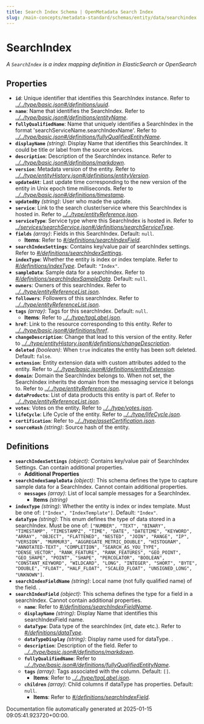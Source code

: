 ```yaml
---
title: Search Index Schema | OpenMetadata Search Index
slug: /main-concepts/metadata-standard/schemas/entity/data/searchindex
---
```


# SearchIndex

*A `SearchIndex` is a index mapping definition in ElasticSearch or OpenSearch*

## Properties

- **`id`**: Unique identifier that identifies this SearchIndex instance. Refer to *[../../type/basic.json#/definitions/uuid](#/../type/basic.json#/definitions/uuid)*.
- **`name`**: Name that identifies the SearchIndex. Refer to *[../../type/basic.json#/definitions/entityName](#/../type/basic.json#/definitions/entityName)*.
- **`fullyQualifiedName`**: Name that uniquely identifies a SearchIndex in the format 'searchServiceName.searchIndexName'. Refer to *[../../type/basic.json#/definitions/fullyQualifiedEntityName](#/../type/basic.json#/definitions/fullyQualifiedEntityName)*.
- **`displayName`** *(string)*: Display Name that identifies this SearchIndex. It could be title or label from the source services.
- **`description`**: Description of the SearchIndex instance. Refer to *[../../type/basic.json#/definitions/markdown](#/../type/basic.json#/definitions/markdown)*.
- **`version`**: Metadata version of the entity. Refer to *[../../type/entityHistory.json#/definitions/entityVersion](#/../type/entityHistory.json#/definitions/entityVersion)*.
- **`updatedAt`**: Last update time corresponding to the new version of the entity in Unix epoch time milliseconds. Refer to *[../../type/basic.json#/definitions/timestamp](#/../type/basic.json#/definitions/timestamp)*.
- **`updatedBy`** *(string)*: User who made the update.
- **`service`**: Link to the search cluster/service where this SearchIndex is hosted in. Refer to *[../../type/entityReference.json](#/../type/entityReference.json)*.
- **`serviceType`**: Service type where this SearchIndex is hosted in. Refer to *[../services/searchService.json#/definitions/searchServiceType](#/services/searchService.json#/definitions/searchServiceType)*.
- **`fields`** *(array)*: Fields in this SearchIndex. Default: `null`.
  - **Items**: Refer to *[#/definitions/searchIndexField](#definitions/searchIndexField)*.
- **`searchIndexSettings`**: Contains key/value pair of searchIndex settings. Refer to *[#/definitions/searchIndexSettings](#definitions/searchIndexSettings)*.
- **`indexType`**: Whether the entity is index or index template. Refer to *[#/definitions/indexType](#definitions/indexType)*. Default: `"Index"`.
- **`sampleData`**: Sample data for a searchIndex. Refer to *[#/definitions/searchIndexSampleData](#definitions/searchIndexSampleData)*. Default: `null`.
- **`owners`**: Owners of this searchIndex. Refer to *[../../type/entityReferenceList.json](#/../type/entityReferenceList.json)*.
- **`followers`**: Followers of this searchIndex. Refer to *[../../type/entityReferenceList.json](#/../type/entityReferenceList.json)*.
- **`tags`** *(array)*: Tags for this searchIndex. Default: `null`.
  - **Items**: Refer to *[../../type/tagLabel.json](#/../type/tagLabel.json)*.
- **`href`**: Link to the resource corresponding to this entity. Refer to *[../../type/basic.json#/definitions/href](#/../type/basic.json#/definitions/href)*.
- **`changeDescription`**: Change that lead to this version of the entity. Refer to *[../../type/entityHistory.json#/definitions/changeDescription](#/../type/entityHistory.json#/definitions/changeDescription)*.
- **`deleted`** *(boolean)*: When `true` indicates the entity has been soft deleted. Default: `false`.
- **`extension`**: Entity extension data with custom attributes added to the entity. Refer to *[../../type/basic.json#/definitions/entityExtension](#/../type/basic.json#/definitions/entityExtension)*.
- **`domain`**: Domain the SearchIndex belongs to. When not set, the SearchIndex inherits the domain from the messaging service it belongs to. Refer to *[../../type/entityReference.json](#/../type/entityReference.json)*.
- **`dataProducts`**: List of data products this entity is part of. Refer to *[../../type/entityReferenceList.json](#/../type/entityReferenceList.json)*.
- **`votes`**: Votes on the entity. Refer to *[../../type/votes.json](#/../type/votes.json)*.
- **`lifeCycle`**: Life Cycle of the entity. Refer to *[../../type/lifeCycle.json](#/../type/lifeCycle.json)*.
- **`certification`**: Refer to *[../../type/assetCertification.json](#/../type/assetCertification.json)*.
- **`sourceHash`** *(string)*: Source hash of the entity.
## Definitions

- **`searchIndexSettings`** *(object)*: Contains key/value pair of SearchIndex Settings. Can contain additional properties.
  - **Additional Properties**
- **`searchIndexSampleData`** *(object)*: This schema defines the type to capture sample data for a SearchIndex. Cannot contain additional properties.
  - **`messages`** *(array)*: List of local sample messages for a SearchIndex.
    - **Items** *(string)*
- **`indexType`** *(string)*: Whether the entity is index or index template. Must be one of: `["Index", "IndexTemplate"]`. Default: `"Index"`.
- **`dataType`** *(string)*: This enum defines the type of data stored in a searchIndex. Must be one of: `["NUMBER", "TEXT", "BINARY", "TIMESTAMP", "TIMESTAMPZ", "TIME", "DATE", "DATETIME", "KEYWORD", "ARRAY", "OBJECT", "FLATTENED", "NESTED", "JOIN", "RANGE", "IP", "VERSION", "MURMUR3", "AGGREGATE_METRIC_DOUBLE", "HISTOGRAM", "ANNOTATED-TEXT", "COMPLETION", "SEARCH_AS_YOU_TYPE", "DENSE_VECTOR", "RANK_FEATURE", "RANK_FEATURES", "GEO_POINT", "GEO_SHAPE", "POINT", "SHAPE", "PERCOLATOR", "BOOLEAN", "CONSTANT_KEYWORD", "WILDCARD", "LONG", "INTEGER", "SHORT", "BYTE", "DOUBLE", "FLOAT", "HALF_FLOAT", "SCALED_FLOAT", "UNSIGNED_LONG", "UNKNOWN"]`.
- **`searchIndexFieldName`** *(string)*: Local name (not fully qualified name) of the field. .
- **`searchIndexField`** *(object)*: This schema defines the type for a field in a searchIndex. Cannot contain additional properties.
  - **`name`**: Refer to *[#/definitions/searchIndexFieldName](#definitions/searchIndexFieldName)*.
  - **`displayName`** *(string)*: Display Name that identifies this searchIndexField name.
  - **`dataType`**: Data type of the searchIndex (int, date etc.). Refer to *[#/definitions/dataType](#definitions/dataType)*.
  - **`dataTypeDisplay`** *(string)*: Display name used for dataType. .
  - **`description`**: Description of the field. Refer to *[../../type/basic.json#/definitions/markdown](#/../type/basic.json#/definitions/markdown)*.
  - **`fullyQualifiedName`**: Refer to *[../../type/basic.json#/definitions/fullyQualifiedEntityName](#/../type/basic.json#/definitions/fullyQualifiedEntityName)*.
  - **`tags`** *(array)*: Tags associated with the column. Default: `[]`.
    - **Items**: Refer to *[../../type/tagLabel.json](#/../type/tagLabel.json)*.
  - **`children`** *(array)*: Child columns if dataType has properties. Default: `null`.
    - **Items**: Refer to *[#/definitions/searchIndexField](#definitions/searchIndexField)*.


Documentation file automatically generated at 2025-01-15 09:05:41.923720+00:00.
